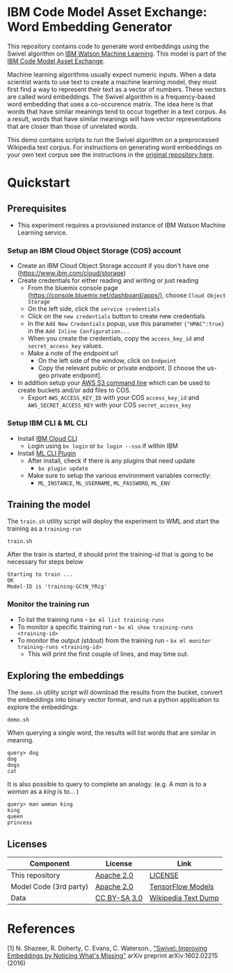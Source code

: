 # IBM Code Model Asset Exchange: Word Embedding Generator

This repository contains code to generate word embeddings using the Swivel algorithm on [IBM Watson Machine Learning](https://www.ibm.com/cloud/machine-learning). This model is part of the [IBM Code Model Asset Exchange](https://developer.ibm.com/code/exchanges/models/).

Machine learning algorithms usually expect numeric inputs. When a data scientist wants to use text to create a machine learning model, they must first find a way to represent their text as a vector of numbers. These vectors are called word embeddings. The Swivel algorithm is a frequency-based word embedding that uses a co-occurence matrix. The idea here is that words that have similar meanings tend to occur together in a text corpus. As a result, words that have similar meanings will have vector representations that are closer than those of unrelated words.

This demo contains scripts to run the Swivel algorithm on a preprocessed Wikipedia text corpus.
For instructions on generating word embeddings on your own text corpus see the instructions in the
[original repository here](https://github.com/tensorflow/models/tree/master/research/swivel).

# Quickstart

## Prerequisites

* This experiment requires a provisioned instance of IBM Watson Machine Learning service.

### Setup an IBM Cloud Object Storage (COS) account
- Create an IBM Cloud Object Storage account if you don't have one (https://www.ibm.com/cloud/storage)
- Create credentials for either reading and writing or just reading
	- From the bluemix console page (https://console.bluemix.net/dashboard/apps/), choose `Cloud Object Storage`
	- On the left side, click the `service credentials`
	- Click on the `new credentials` button to create new credentials
	- In the `Add New Credentials` popup, use this parameter `{"HMAC":true}` in the `Add Inline Configuration...`
	- When you create the credentials, copy the `access_key_id` and `secret_access_key` values.
	- Make a note of the endpoint url
		- On the left side of the window, click on `Endpoint`
		- Copy the relevant public or private endpoint. [I choose the us-geo private endpoint].
- In addition setup your [AWS S3 command line](https://aws.amazon.com/cli/) which can be used to create buckets and/or add files to COS.
   - Export `AWS_ACCESS_KEY_ID` with your COS `access_key_id` and `AWS_SECRET_ACCESS_KEY` with your COS `secret_access_key`

### Setup IBM CLI & ML CLI

- Install [IBM Cloud CLI](https://console.bluemix.net/docs/cli/reference/ibmcloud/download_cli.html#install_use)
  - Login using `bx login` or `bx login --sso` if within IBM
- Install [ML CLI Plugin](https://dataplatform.ibm.com/docs/content/analyze-data/ml_dlaas_environment.html)
  - After install, check if there is any plugins that need update
    - `bx plugin update`
  - Make sure to setup the various environment variables correctly:
    - `ML_INSTANCE`, `ML_USERNAME`, `ML_PASSWORD`, `ML_ENV`

## Training the model

The `train.sh` utility script will deploy the experiment to WML and start the training as a `training-run`

```
train.sh
```

After the train is started, it should print the training-id that is going to be necessary for steps below

```
Starting to train ...
OK
Model-ID is 'training-GCtN_YRig'
```

### Monitor the  training run

- To list the training runs - `bx ml list training-runs`
- To monitor a specific training run - `bx ml show training-runs <training-id>`
- To monitor the output (stdout) from the training run - `bx ml monitor training-runs <training-id>`
	- This will print the first couple of lines, and may time out.

## Exploring the embeddings
The `demo.sh` utility script will download the results from the bucket, convert the embeddings into binary vector format, and run a python application
to explore the embeddings:
```
demo.sh
```

When querying a single word, the results will list words that are similar in meaning.
```
query> dog
dog
dogs
cat
```

It is also possible to query to complete an analogy. (e.g. A _man_ is to a _woman_ as a _king_ is to... )
```
query> man woman king
king
queen
princess
```

## Licenses

| Component | License | Link  |
| ------------- | --------  | -------- |
| This repository | [Apache 2.0](https://www.apache.org/licenses/LICENSE-2.0) | [LICENSE](LICENSE) |
| Model Code (3rd party) | [Apache 2.0](https://www.apache.org/licenses/LICENSE-2.0) | [TensorFlow Models](https://github.com/tensorflow/models/blob/master/LICENSE)|
|Data|[CC BY-SA 3.0](https://en.wikipedia.org/wiki/Wikipedia:Copyrights)|[Wikipedia Text Dump](https://dumps.wikimedia.org/backup-index.html)|


# References #
[1]<a name="ref1"></a> N. Shazeer, R. Doherty, C. Evans, C. Waterson., ["Swivel: Improving Embeddings
by Noticing What's Missing"](https://arxiv.org/pdf/1602.02215.pdf) arXiv preprint arXiv:1602.02215 (2016)
